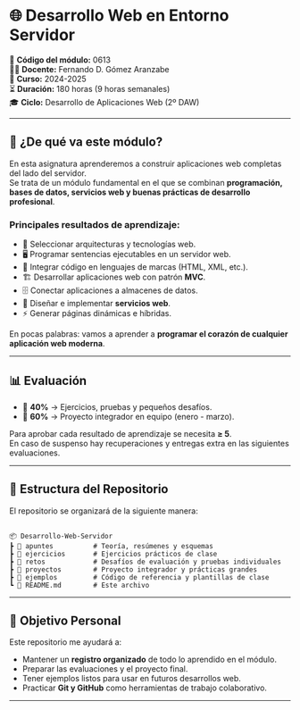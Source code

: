 # 🌐 Desarrollo Web en Entorno Servidor  

📘 **Código del módulo:** 0613  
👨‍🏫 **Docente:** Fernando D. Gómez Aranzabe  
📅 **Curso:** 2024-2025  
⏳ **Duración:** 180 horas (9 horas semanales)  
🎓 **Ciclo:** Desarrollo de Aplicaciones Web (2º DAW)  

---

## 🚀 ¿De qué va este módulo?

En esta asignatura aprenderemos a construir aplicaciones web completas del lado del servidor.  
Se trata de un módulo fundamental en el que se combinan **programación, bases de datos, servicios web y buenas prácticas de desarrollo profesional**.  

### Principales resultados de aprendizaje:
- 🔧 Seleccionar arquitecturas y tecnologías web.  
- 🖥️ Programar sentencias ejecutables en un servidor web.  
- 📝 Integrar código en lenguajes de marcas (HTML, XML, etc.).  
- 🏗️ Desarrollar aplicaciones web con patrón **MVC**.  
- 🗄️ Conectar aplicaciones a almacenes de datos.  
- 🔗 Diseñar e implementar **servicios web**.  
- ⚡ Generar páginas dinámicas e híbridas.  

En pocas palabras: vamos a aprender a **programar el corazón de cualquier aplicación web moderna**.  

---

## 📊 Evaluación

- 📌 **40%** → Ejercicios, pruebas y pequeños desafíos.  
- 📌 **60%** → Proyecto integrador en equipo (enero - marzo).  

Para aprobar cada resultado de aprendizaje se necesita **≥ 5**.  
En caso de suspenso hay recuperaciones y entregas extra en las siguientes evaluaciones.  

---

## 📂 Estructura del Repositorio

El repositorio se organizará de la siguiente manera:  

```

📦 Desarrollo-Web-Servidor
┣ 📁 apuntes          # Teoría, resúmenes y esquemas
┣ 📁 ejercicios       # Ejercicios prácticos de clase
┣ 📁 retos            # Desafíos de evaluación y pruebas individuales
┣ 📁 proyectos        # Proyecto integrador y prácticas grandes
┣ 📁 ejemplos         # Código de referencia y plantillas de clase
┗ 📄 README.md        # Este archivo

```

---

## 🎯 Objetivo Personal

Este repositorio me ayudará a:  

- Mantener un **registro organizado** de todo lo aprendido en el módulo.  
- Preparar las evaluaciones y el proyecto final.  
- Tener ejemplos listos para usar en futuros desarrollos web.  
- Practicar **Git y GitHub** como herramientas de trabajo colaborativo.  

---

